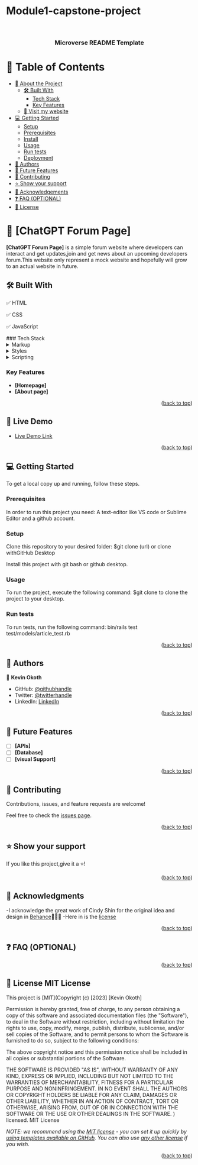 # Module1-capstone-project
<a name="readme-top"></a>

<!--
HOW TO USE:
This is an example of how you may give instructions on setting up your project locally.

Modify this file to match your project and remove sections that don't apply.

REQUIRED SECTIONS:
- Table of Contents
- About the Project
  - Built With
  - Live Demo
- Getting Started
- Authors
- Future Features
- Contributing
- Show your support
- Acknowledgements
- License

OPTIONAL SECTIONS:
- FAQ

After you're finished please remove all the comments and instructions!
-->

<div align="center">
  
  <br/>

  <h3><b>Microverse README Template</b></h3>

</div>

<!-- TABLE OF CONTENTS -->

# 📗 Table of Contents

- [📖 About the Project](#about-project)
  - [🛠 Built With](#built-with)
    - [Tech Stack](#tech-stack)
    - [Key Features](#key-features)
  - [🚀 Visit my website](https://kevin-mena.github.io/Personal-Portfolio-Website/)
- [💻 Getting Started](#getting-started)
  - [Setup](#setup)
  - [Prerequisites](#prerequisites)
  - [Install](#install)
  - [Usage](#usage)
  - [Run tests](#run-tests)
  - [Deployment](#triangular_flag_on_post-deployment)
- [👥 Authors](#authors)
- [🔭 Future Features](#future-features)
- [🤝 Contributing](#contributing)
- [⭐️ Show your support](#support)
- [🙏 Acknowledgements](#acknowledgements)
- [❓ FAQ (OPTIONAL)](#faq)
- [📝 License](#license)

# 📖 [ChatGPT Forum Page] <a name="about-project"></a>

**[ChatGPT Forum Page]** is a simple forum website where developers can interact and get updates,join and get news about an upcoming developers forum.This website only represent a mock website and hopefully will grow to an actual website in future.

## 🛠 Built With <a name="built-with"></a>
  <p>✅ HTML</p>
  <p>✅ CSS</p>
  <p>✅ JavaScript</p>
### Tech Stack <a name="tech-stack"></a>

<details>
  <summary>Markup</summary>
  <ul>
    <li><a href="https://https://developer.mozilla.org">HTML</a></li>
  </ul>
</details>

<details>
  <summary>Styles</summary>
  <ul>
    <li><a href="https://https://developer.mozilla.org">CSS</a></li>
  </ul>
</details>

<details>
  <summary>Scripting</summary>
  <ul>
    <li><a href="https://https://developer.mozilla.org">CSS</a></li>
  </ul>
</details>



</details>



### Key Features <a name="key-features"></a>


- **[Homepage]**
- **[About page]**

<p align="right">(<a href="#readme-top">back to top</a>)</p>


## 🚀 Live Demo <a name="live-demo" ></a>

- [Live Demo Link](https://kevin-mena.github.io/Module1-capstone-project/index.html)

<p align="right">(<a href="#readme-top">back to top</a>)</p>

## 💻 Getting Started <a name="getting-started"></a>

To get a local copy up and running, follow these steps.

### Prerequisites

In order to run this project you need:
A text-editor like VS code or Sublime Editor and a github account.
### Setup

Clone this repository to your desired folder:
$git clone (url) or clone withGitHub Desktop

Install this project with git bash or github desktop.
### Usage

To run the project, execute the following command:
$git clone to clone the project to your desktop.
### Run tests

To run tests, run the following command:
  bin/rails test test/models/article_test.rb
<p align="right">(<a href="#readme-top">back to top</a>)</p>

## 👥 Authors <a name="authors"></a>


👤 **Kevin Okoth**

- GitHub: [@githubhandle](https://github.com/Kevin-Mena)
- Twitter: [@twitterhandle](https://twitter.com/Fmenawende)
- LinkedIn: [LinkedIn](https://www.linkedin.com/in/kevin-okoth-19407119b/)



<p align="right">(<a href="#readme-top">back to top</a>)</p>


## 🔭 Future Features <a name="future-features"></a>

- [ ] **[APIs]**
- [ ] **[Database]**
- [ ] **[visual Support]**

<p align="right">(<a href="#readme-top">back to top</a>)</p>


## 🤝 Contributing <a name="contributing"></a>

Contributions, issues, and feature requests are welcome!

Feel free to check the [issues page](../../issues/).

<p align="right">(<a href="#readme-top">back to top</a>)</p>

## ⭐️ Show your support <a name="support"></a>

If you like this project,give it a ⭐️!

<p align="right">(<a href="#readme-top">back to top</a>)</p>

## 🙏 Acknowledgments <a name="acknowledgements"></a>

-I acknowledge the great work of Cindy Shin for the original idea and design in [Behance](https://www.behance.net/adagio07)👏👏👏
-Here in is the [license](https://creativecommons.org/licenses/by-nc/4.0/)
<p align="right">(<a href="#readme-top">back to top</a>)</p>

## ❓ FAQ (OPTIONAL) <a name="faq"></a>



<p align="right">(<a href="#readme-top">back to top</a>)</p>


## 📝 License <a name="license">MIT License

This project is [MIT](Copyright (c) [2023] [Kevin Okoth]

Permission is hereby granted, free of charge, to any person obtaining a copy
of this software and associated documentation files (the "Software"), to deal
in the Software without restriction, including without limitation the rights
to use, copy, modify, merge, publish, distribute, sublicense, and/or sell
copies of the Software, and to permit persons to whom the Software is
furnished to do so, subject to the following conditions:

The above copyright notice and this permission notice shall be included in all
copies or substantial portions of the Software.

THE SOFTWARE IS PROVIDED "AS IS", WITHOUT WARRANTY OF ANY KIND, EXPRESS OR
IMPLIED, INCLUDING BUT NOT LIMITED TO THE WARRANTIES OF MERCHANTABILITY,
FITNESS FOR A PARTICULAR PURPOSE AND NONINFRINGEMENT. IN NO EVENT SHALL THE
AUTHORS OR COPYRIGHT HOLDERS BE LIABLE FOR ANY CLAIM, DAMAGES OR OTHER
LIABILITY, WHETHER IN AN ACTION OF CONTRACT, TORT OR OTHERWISE, ARISING FROM,
OUT OF OR IN CONNECTION WITH THE SOFTWARE OR THE USE OR OTHER DEALINGS IN THE
SOFTWARE. ) licensed.
MIT License


_NOTE: we recommend using the [MIT license](https://choosealicense.com/licenses/mit/) - you can set it up quickly by [using templates available on GitHub](https://docs.github.com/en/communities/setting-up-your-project-for-healthy-contributions/adding-a-license-to-a-repository). You can also use [any other license](https://choosealicense.com/licenses/) if you wish._

<p align="right">(<a href="#readme-top">back to top</a>)</p>
